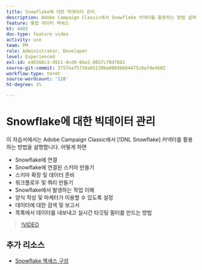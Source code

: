 ```yaml
---
title: Snowflake에 대한 빅데이터 관리
description: Adobe Campaign Classic에서 Snowflake 커넥터를 활용하는 방법 살펴보기
feature: 통합 데이터 액세스
kt: 4405
doc-type: feature video
activity: use
team: PM
role: Administrator, Developer
level: Experienced
exl-id: e46560c3-d911-4cd9-8be2-8057c70d7881
source-git-commit: 3757eaf573dab5139bad084b664475c6a7de4b02
workflow-type: tm+mt
source-wordcount: '110'
ht-degree: 1%

---
```


# Snowflake에 대한 빅데이터 관리

이 자습서에서는 Adobe Campaign Classic에서 [!DNL Snowflake] 커넥터를 활용하는 방법을 설명합니다.
어떻게 하면

* Snowflake에 연결
* Snowflake에 연결된 스키마 만들기
* 스키마 확장 및 데이터 준비
* 워크플로우 및 쿼리 만들기
* Snowflake에서 발생하는 작업 이해
* 양식 작성 및 마케터가 이용할 수 있도록 설정
* 데이터에 대한 검색 및 보고서
* 목록에서 데이터를 내보내고 실시간 타깃팅 필터를 만드는 방법

>[!VIDEO](https://video.tv.adobe.com/v/31588?quality=12&learn=on)

## 추가 리소스

* [Snowflake 액세스 구성](https://experienceleague.adobe.com/docs/campaign-classic/using/installing-campaign-classic/accessing-external-database/configure-fda/config-databases/configure-fda-snowflake.html?lang=en#installing-campaign-classic)
